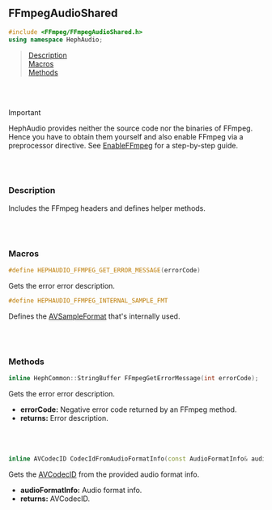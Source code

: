 ## FFmpegAudioShared
```c++
#include <FFmpeg/FFmpegAudioShared.h>
using namespace HephAudio;
```

> [Description](#description)<br>
[Macros](#macros)<br>
[Methods](#methods)

<br><br>


> [!IMPORTANT]
> HephAudio provides neither the source code nor the binaries of FFmpeg. 
> Hence you have to obtain them yourself and also enable FFmpeg via a preprocessor directive.
> See [EnableFFmpeg](/docs/tutorials/EnableFFmpeg.md) for a step-by-step guide.

<br><br>

### Description

Includes the FFmpeg headers and defines helper methods.

<br><br>

### Macros

```c++
#define HEPHAUDIO_FFMPEG_GET_ERROR_MESSAGE(errorCode)
```
Gets the error error description.

```c++
#define HEPHAUDIO_FFMPEG_INTERNAL_SAMPLE_FMT
```
Defines the [AVSampleFormat](https://ffmpeg.org/doxygen/trunk/group__lavu__sampfmts.html) that's internally used.

<br><br>

### Methods

```c++
inline HephCommon::StringBuffer FFmpegGetErrorMessage(int errorCode);
```
Gets the error error description.
- **errorCode:** Negative error code returned by an FFmpeg method.
- **returns:** Error description.
<br><br><br><br>

```c++
inline AVCodecID CodecIdFromAudioFormatInfo(const AudioFormatInfo& audioFormatInfo);
```
Gets the [AVCodecID](https://ffmpeg.org/doxygen/trunk/group__lavc__core.html#gaadca229ad2c20e060a14fec08a5cc7ce) from the provided audio format info.
- **audioFormatInfo:** Audio format info.
- **returns:** AVCodecID.
